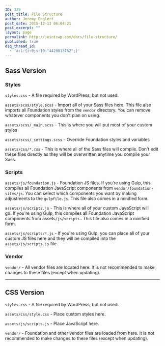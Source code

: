 ```yaml
---
ID: 339
post_title: File Structure
author: Jeremy Englert
post_date: 2015-12-11 06:04:21
post_excerpt: ""
layout: page
permalink: http://jointswp.com/docs/file-structure/
published: true
dsq_thread_id:
  - 'a:1:{i:0;s:10:"4420813762";}'
---
```

<h2>Sass Version</h2>
<h3>Styles</h3>
<code>styles.css</code> - A file required by WordPress, but not used.

<code>assets/scss/style.scss</code> - Import all of your Sass files here. This file also imports all Foundation styles from the <code>vendor</code> directory. You can remove whatever components you don't plan on using.

<code>assets/scss/_main.scss</code> - This is where you will put most of your custom styles

<code>assets/scss/_settings.scss</code> - Override Foundation styles and variables

<code>assets/css/*.css</code> - This is where all of the Sass files will compile. Don't edit these files directly as they will be overwritten anytime you compile your Sass.
<h3>Scripts</h3>
<code>assets/js/foundation.js</code> - Foundation JS files. If you're using Gulp, this compiles all Foundation JavaScript components from <code>vendor/foundation-sites/js</code>. You can select which components you want by making adjustments to the <code>gulpfile.js</code>. This file also comes in a minified form.

<code>assets/js/scripts.js</code> - This is where all of your custom JavaScript will go. If you're using Gulp, this compiles all Foundation JavaScript components from assets<code>/js/scripts</code>.. This file also comes in a minified form.

<code>assets/js/scripts/*.js</code> - If you're using Gulp, you can place all of your custom JS files here and they will be compiled into the <code>assets/js/scripts.js</code> file.
<h3>Vendor</h3>
<code>vendor/</code> - All vendor files are located here. It is not recommended to make changes to these files (except when updating).

<hr />

<h2>CSS Version</h2>
<code>styles.css</code> - A file required by WordPress, but not used.

<code>assets/css/style.css</code> - Place custom styles here.

<code>assets/js/scripts.js</code> - Place JavaScript here.

<code>vendor/</code> - Foundation and other vendor files are loaded from here. It is not recommended to make changes to these files (except when updating).